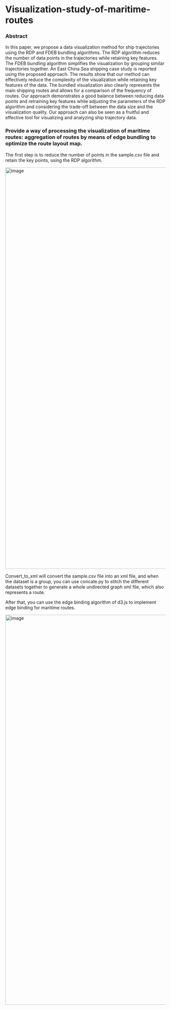 # Visualization-study-of-maritime-routes

### Abstract

In this paper, we propose a data visualization method for ship trajectories using the RDP and FDEB bundling algorithms. The RDP algorithm reduces the number of data points in the trajectories while retaining key features. The FDEB bundling algorithm simplifies the visualization by grouping similar trajectories together. An East China Sea shipping case study is reported using the proposed approach. The results show that our method can effectively reduce the complexity of the visualization while retaining key features of the data. The bundled visualization also clearly represents the main shipping routes and allows for a comparison of the frequency of routes. Our approach demonstrates a good balance between reducing data points and retraining key features while adjusting the parameters of the RDP algorithm and considering the trade-off between the data size and the visualization quality. Our approach can also be seen as a fruitful and effective tool for visualizing and analyzing ship trajectory data.

### Provide a way of processing the visualization of maritime routes: aggregation of routes by means of edge bundling to optimize the route layout map.

The first step is to reduce the number of points in the sample.csv file and retain the key points, using the RDP algorithm.

<img width="1260" alt="image" src="https://user-images.githubusercontent.com/102003754/234477120-735be6fa-b695-4ade-81a5-eb90d09d97ab.png">

Convert_to_xml will convert the sample.csv file into an xml file, and when the dataset is a group, you can use concate.py to stitch the different datasets together to generate a whole undirected graph xml file, which also represents a route.

After that, you can use the edge binding algorithm of d3.js to implement edge binding for maritime routes.

<img width="1224" alt="image" src="https://user-images.githubusercontent.com/102003754/234477013-d3a3319e-4e85-4e90-9c6f-10ebd7f422d3.png">
